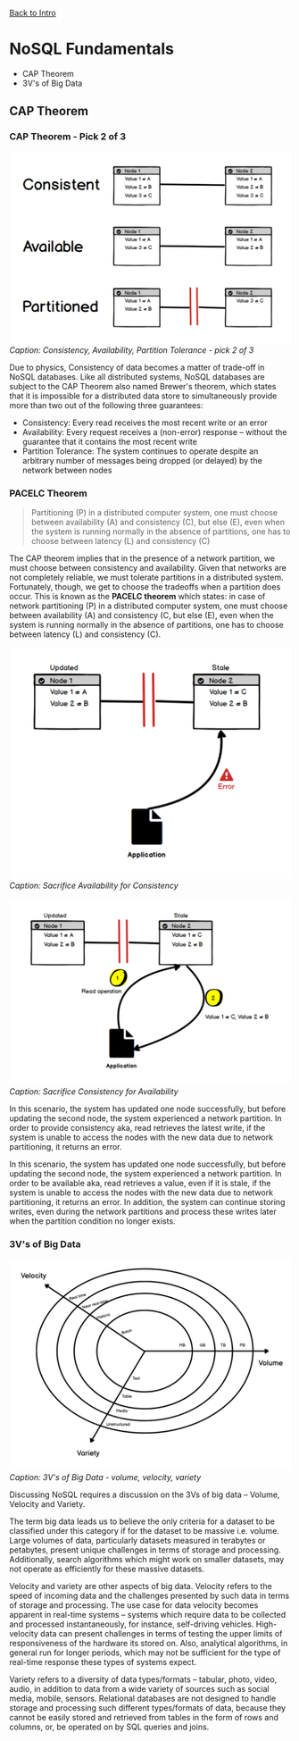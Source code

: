 [Back to Intro](intro.md)

# NoSQL Fundamentals

- CAP Theorem
- 3V's of Big Data

## CAP Theorem

### CAP Theorem - Pick 2 of 3

![CAP Theorem](/img/cap-theorem.png)
*Caption: Consistency, Availability, Partition Tolerance - pick 2 of 3*

Due to physics, Consistency of data becomes a matter of trade-off in NoSQL databases. Like all distributed systems, NoSQL databases are subject to the CAP Theorem also named Brewer's theorem, which states that it is impossible for a distributed data store to simultaneously provide more than two out of the following three guarantees:

- Consistency: Every read receives the most recent write or an error
- Availability: Every request receives a (non-error) response – without the guarantee that it contains the most recent write
- Partition Tolerance: The system continues to operate despite an arbitrary number of messages being dropped (or delayed) by the network between nodes

### PACELC Theorem

> Partitioning (P) in a distributed computer system, one must choose between availability (A) and consistency (C), but else (E), even when the system is running normally in the absence of partitions, one has to choose between latency (L) and consistency (C)

The CAP theorem implies that in the presence of a network partition, we must choose between consistency and availability. Given that networks are not completely reliable, we must tolerate partitions in a distributed system. Fortunately, though, we get to choose the tradeoffs when a partition does occur. This is known as the **PACELC theorem** which states: in case of network partitioning (P) in a distributed computer system, one must choose between availability (A) and consistency (C, but else (E), even when the system is running normally in the absence of partitions, one has to choose between latency (L) and consistency (C).

![Sacrifice Availability for Consistency](/img/sacrifice-availability.png)
*Caption: Sacrifice Availability for Consistency*

![Sacrifice Consistency for Availability](/img/sacrifice-consistency.png)
*Caption: Sacrifice Consistency for Availability*

In this scenario, the system has updated one node successfully, but before updating the second node, the system experienced a network partition. In order to provide consistency aka, read retrieves the latest write, if the system is unable to access the nodes with the new data due to network partitioning, it returns an error.

In this scenario, the system has updated one node successfully, but before updating the second node, the system experienced a network partition. In order to be available aka, read retrieves a value, even if it is stale, if the system is unable to access the nodes with the new data due to network partitioning, it returns an error. In addition, the system can continue storing writes, even during the network partitions and process these writes later when the partition condition no longer exists.

### 3V's of Big Data

![3V's of Big Data](/img/3v.png)
*Caption: 3V's of Big Data - volume, velocity, variety*

Discussing NoSQL requires a discussion on the 3Vs of big data – Volume, Velocity and Variety.

The term big data leads us to believe the only criteria for a dataset to be classified under this category if for the dataset to be massive i.e. volume. Large volumes of data, particularly datasets measured in terabytes or petabytes, present unique challenges in terms of storage and processing. Additionally, search algorithms which might work on smaller datasets, may not operate as efficiently for these massive datasets.

Velocity and variety are other aspects of big data. Velocity refers to the speed of incoming data and the challenges presented by such data in terms of storage and processing. The use case for data velocity becomes apparent in real-time systems – systems which require data to be collected and processed instantaneously, for instance, self-driving vehicles. High-velocity data can present challenges in terms of testing the upper limits of responsiveness of the hardware its stored on. Also, analytical algorithms, in general run for longer periods, which may not be sufficient for the type of real-time response these types of systems expect.

Variety refers to a diversity of data types/formats – tabular, photo, video, audio, in addition to data from a wide variety of sources such as social media, mobile, sensors. Relational databases are not designed to handle storage and processing such different types/formats of data, because they cannot be easily stored and retrieved from tables in the form of rows and columns, or, be operated on by SQL queries and joins.
